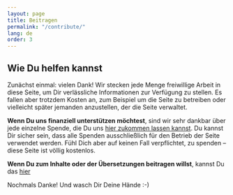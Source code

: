 ```yaml
---
layout: page
title: Beitragen
permalink: "/contribute/"
lang: de
order: 3
---
```

## Wie Du helfen kannst

Zunächst einmal: vielen Dank! Wir stecken jede Menge freiwillige Arbeit in diese Seite, um Dir verlässliche Informationen zur Verfügung zu stellen. Es fallen aber trotzdem Kosten an, zum Beispiel um die Seite zu betreiben oder vielleicht später jemanden anzustellen, der die Seite verwaltet.

**Wenn Du uns finanziell unterstützen möchtest**, sind wir sehr dankbar über jede einzelne Spende, die Du uns [hier zukommen lassen kannst](https://opencollective.com/flattenthecurve). Du kannst Dir sicher sein, dass alle Spenden ausschließlich für den Betrieb der Seite verwendet werden. Fühl Dich aber auf keinen Fall verpflichtet, zu spenden – diese Seite ist völlig kostenlos.

**Wenn Du zum Inhalte oder der Übersetzungen beitragen willst**, kannst Du das [hier](https://github.com/flattenthecurve/guide/#how-to-contribute)

Nochmals Danke! Und wasch Dir Deine Hände :-)
